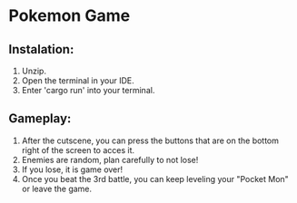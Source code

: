 # Pokemon Game
## Instalation:
1. Unzip.
2. Open the terminal in your IDE.
3. Enter 'cargo run' into your terminal.

## Gameplay:
1. After the cutscene, you can press the buttons that are on the bottom right of the screen to acces it.
2. Enemies are random, plan carefully to not lose!
3. If you lose, it is game over!
4. Once you beat the 3rd battle, you can keep leveling your "Pocket Mon" or leave the game.